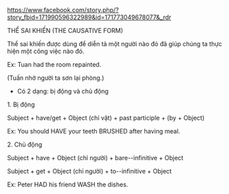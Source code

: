 https://www.facebook.com/story.php/?story_fbid=171990596322989&id=171773049678077&_rdr

THỂ SAI KHIẾN (THE CAUSATIVE FORM)

Thể sai khiến được dùng để diễn tả một người nào đó đã giúp chúng ta thực hiện một công việc nào đó.

Ex: Tuan had the room repainted.

(Tuấn nhờ người ta sơn lại phòng.)

* Có 2 dạng: bị động và chủ động

1\. Bị động

Subject + have/get + Object (chỉ vật) + past participle + (by + Object)

Ex: You should HAVE your teeth BRUSHED after having meal.

2\. Chủ động

Subject + have + Object (chỉ người) + bare--infinitive + Object

Subject + get + Object (chỉ người) + to--infinitive + Object

Ex: Peter HAD his friend WASH the dishes.